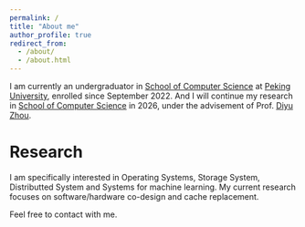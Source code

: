 ```yaml
---
permalink: /
title: "About me"
author_profile: true
redirect_from: 
  - /about/
  - /about.html
---
```


I am currently an undergraduator in [School of Computer Science](https://eecs.pku.edu.cn/en/) at [Peking University](https://english.pku.edu.cn/), enrolled since September 2022. And I will continue my research in [School of Computer Science](https://cs.pku.edu.cn/) in 2026, under the advisement of Prof. [Diyu Zhou](https://zhou-diyu.github.io/). 


# Research

I am specifically interested in Operating Systems, Storage System, Distributted System and Systems for machine learning. My current research focuses on software/hardware co-design and cache replacement.

Feel free to contact with me.

<!-- # Projects -->
